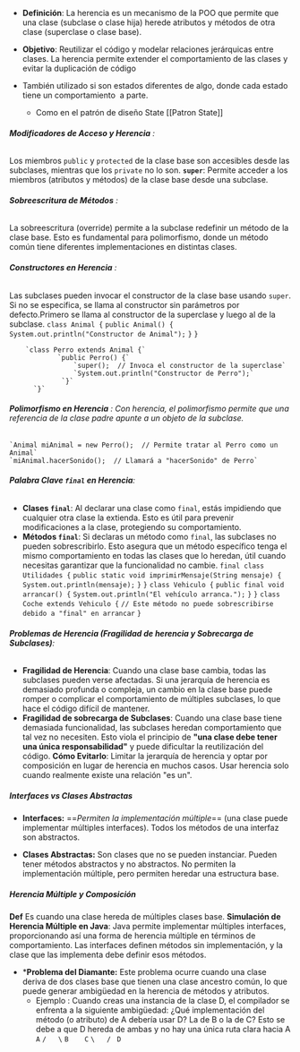 - **Definición**: La herencia es un mecanismo de la POO que permite que una clase (subclase o clase hija) herede atributos y métodos de otra clase (superclase o clase base).
- **Objetivo**: Reutilizar el código y modelar relaciones jerárquicas entre clases. La herencia permite extender el comportamiento de las clases y evitar la duplicación de código

- También utilizado si son estados diferentes de algo, donde cada estado tiene un comportamiento  a parte. 
	- Como en el patrón de diseño State [[Patron State]]

###### **Modificadores de Acceso y Herencia** :  
Los miembros `public` y `protected` de la clase base son accesibles desde las subclases, mientras que los `private` no lo son.
**`super`**: Permite acceder a los miembros (atributos y métodos) de la clase base desde una subclase.
###### **Sobreescritura de Métodos**  : 
La sobreescritura (override) permite a la subclase redefinir un método de la clase base. Esto es fundamental para polimorfismo, donde un método común tiene diferentes implementaciones en distintas clases.
###### **Constructores en Herencia** :
Las subclases pueden invocar el constructor de la clase base usando `super`. Si no se especifica, se llama al constructor sin parámetros por defecto.Primero se llama al constructor de la superclase y luego al de la subclase.
		`class Animal {`
		    `public Animal() {`
		        `System.out.println("Constructor de Animal");`
			 `}`
		`}`

		`class Perro extends Animal {`
			    `public Perro() {`
			        `super();  // Invoca el constructor de la superclase`
			        `System.out.println("Constructor de Perro");`
			     `}`
		  `}`
###### **Polimorfismo en Herencia** : Con herencia, el polimorfismo permite que una referencia de la clase padre apunte a un objeto de la subclase.
	`Animal miAnimal = new Perro();  // Permite tratar al Perro como un Animal`
	`miAnimal.hacerSonido();  // Llamará a "hacerSonido" de Perro`
	
###### **Palabra Clave `final` en Herencia**: 
- **Clases `final`**: Al declarar una clase como `final`, estás impidiendo que cualquier otra clase la extienda. Esto es útil para prevenir modificaciones a la clase, protegiendo su comportamiento.
- **Métodos `final`**: Si declaras un método como `final`, las subclases no pueden sobrescribirlo. Esto asegura que un método específico tenga el mismo comportamiento en todas las clases que lo heredan, útil cuando necesitas garantizar que la funcionalidad no cambie.
	`final class Utilidades {`
	    `public static void imprimirMensaje(String mensaje) {`
	        `System.out.println(mensaje);`
	    `}`
	`}`
	`class Vehiculo {`
	    `public final void arrancar() {`
	        `System.out.println("El vehículo arranca.");`
	    `}`
	`}`
	`class Coche extends Vehiculo {`
		    `// Este método no puede sobrescribirse debido a "final" en arrancar`
	`}`

###### **Problemas de Herencia (Fragilidad de herencia y Sobrecarga de Subclases)**: 
- **Fragilidad de Herencia**: Cuando una clase base cambia, todas las subclases pueden verse afectadas. Si una jerarquía de herencia es demasiado profunda o compleja, un cambio en la clase base puede romper o complicar el comportamiento de múltiples subclases, lo que hace el código difícil de mantener.
- **Fragilidad de sobrecarga de Subclases**: Cuando una clase base tiene demasiada funcionalidad, las subclases heredan comportamiento que tal vez no necesiten. Esto viola el principio de **"una clase debe tener una única responsabilidad"** y puede dificultar la reutilización del código.
**Cómo Evitarlo**: Limitar la jerarquía de herencia y optar por composición en lugar de herencia en muchos casos. Usar herencia solo cuando realmente existe una relación "es un".

##### Interfaces vs Clases Abstractas
- **Interfaces:** ==*Permiten la implementación múltiple*== (una clase puede implementar múltiples interfaces). Todos los métodos de una interfaz son abstractos.
    
- **Clases Abstractas:** Son clases que no se pueden instanciar. Pueden tener métodos abstractos y no abstractos. No permiten la implementación múltiple, pero permiten heredar una estructura base.
##### **Herencia Múltiple y Composición**
**Def** Es cuando una clase hereda de múltiples clases base. 
**Simulación de Herencia Múltiple en Java**: Java permite implementar múltiples interfaces, proporcionando así una forma de herencia múltiple en términos de comportamiento. Las interfaces definen métodos sin implementación, y la clase que las implementa debe definir esos métodos.
* ***Problema del Diamante:** Este problema ocurre cuando una clase deriva de dos clases base que tienen una clase ancestro común, lo que puede generar ambigüedad en la herencia de métodos y atributos.
  * Ejemplo : Cuando creas una instancia de la clase D, el compilador se enfrenta a la siguiente ambigüedad: ¿Qué implementación del método (o atributo) de A debería usar D? La de B o la de C? Esto se debe a que D hereda de ambas y no hay una única ruta clara hacia A
			   ` A `
		      `/   \`
		     `B    C`
		      `\   /`
		       ` D`